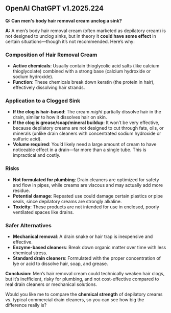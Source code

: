 ## OpenAI ChatGPT v1.2025.224 

**Q: Can men's body hair removal cream unclog a sink?**

**A:** A men’s body hair removal cream (often marketed as depilatory cream) is not designed to unclog sinks, but in theory it **could have some effect** in certain situations—though it’s not recommended. Here’s why:

### Composition of Hair Removal Cream

* **Active chemicals**: Usually contain thioglycolic acid salts (like calcium thioglycolate) combined with a strong base (calcium hydroxide or sodium hydroxide).
* **Function**: These chemicals break down keratin (the protein in hair), effectively dissolving hair strands.

### Application to a Clogged Sink

* **If the clog is hair-based**: The cream *might* partially dissolve hair in the drain, similar to how it dissolves hair on skin.
* **If the clog is grease/soap/mineral buildup**: It won’t be very effective, because depilatory creams are not designed to cut through fats, oils, or minerals (unlike drain cleaners with concentrated sodium hydroxide or sulfuric acid).
* **Volume required**: You’d likely need a large amount of cream to have noticeable effect in a drain—far more than a single tube. This is impractical and costly.

### Risks

* **Not formulated for plumbing**: Drain cleaners are optimized for safety and flow in pipes, while creams are viscous and may actually add more residue.
* **Potential damage**: Repeated use could damage certain plastics or pipe seals, since depilatory creams are strongly alkaline.
* **Toxicity**: These products are not intended for use in enclosed, poorly ventilated spaces like drains.

### Safer Alternatives

* **Mechanical removal**: A drain snake or hair trap is inexpensive and effective.
* **Enzyme-based cleaners**: Break down organic matter over time with less chemical stress.
* **Standard drain cleaners**: Formulated with the proper concentration of lye or acid to dissolve hair, soap, and grease.

**Conclusion:** Men’s hair removal cream could technically weaken hair clogs, but it’s inefficient, risky for plumbing, and not cost-effective compared to real drain cleaners or mechanical solutions.

Would you like me to compare the **chemical strength** of depilatory creams vs. typical commercial drain cleaners, so you can see how big the difference really is?
